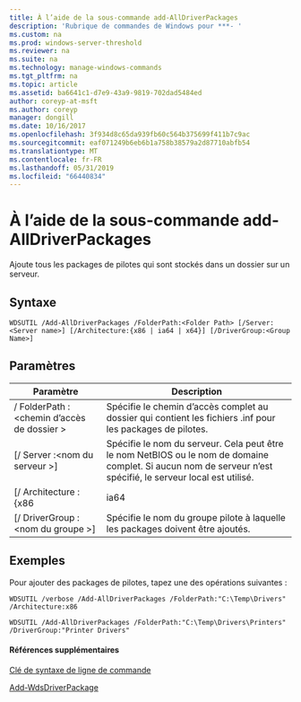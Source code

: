 ```yaml
---
title: À l’aide de la sous-commande add-AllDriverPackages
description: 'Rubrique de commandes de Windows pour ***- '
ms.custom: na
ms.prod: windows-server-threshold
ms.reviewer: na
ms.suite: na
ms.technology: manage-windows-commands
ms.tgt_pltfrm: na
ms.topic: article
ms.assetid: ba6641c1-d7e9-43a9-9819-702dad5484ed
author: coreyp-at-msft
ms.author: coreyp
manager: dongill
ms.date: 10/16/2017
ms.openlocfilehash: 3f934d8c65da939fb60c564b375699f411b7c9ac
ms.sourcegitcommit: eaf071249b6eb6b1a758b38579a2d87710abfb54
ms.translationtype: MT
ms.contentlocale: fr-FR
ms.lasthandoff: 05/31/2019
ms.locfileid: "66440834"
---
```

# <a name="using-the-add-alldriverpackages-subcommand"></a>À l’aide de la sous-commande add-AllDriverPackages



Ajoute tous les packages de pilotes qui sont stockés dans un dossier sur un serveur.

## <a name="syntax"></a>Syntaxe

```
WDSUTIL /Add-AllDriverPackages /FolderPath:<Folder Path> [/Server:<Server name>] [/Architecture:{x86 | ia64 | x64}] [/DriverGroup:<Group Name>]
```

## <a name="parameters"></a>Paramètres

|          Paramètre           |                                                              Description                                                              |
|------------------------------|---------------------------------------------------------------------------------------------------------------------------------------|
|  / FolderPath :\<chemin d’accès de dossier >  |                      Spécifie le chemin d’accès complet au dossier qui contient les fichiers .inf pour les packages de pilotes.                      |
|   [/ Server :\<nom du serveur >]   | Spécifie le nom du serveur. Cela peut être le nom NetBIOS ou le nom de domaine complet. Si aucun nom de serveur n’est spécifié, le serveur local est utilisé. |
|     [/ Architecture : {x86      |                                                                 ia64                                                                  |
| [/ DriverGroup :\<nom du groupe >] |                             Spécifie le nom du groupe pilote à laquelle les packages doivent être ajoutés.                             |

## <a name="BKMK_examples"></a>Exemples

Pour ajouter des packages de pilotes, tapez une des opérations suivantes :
```
WDSUTIL /verbose /Add-AllDriverPackages /FolderPath:"C:\Temp\Drivers" /Architecture:x86
```
```
WDSUTIL /Add-AllDriverPackages /FolderPath:"C:\Temp\Drivers\Printers" /DriverGroup:"Printer Drivers"
```

#### <a name="additional-references"></a>Références supplémentaires

[Clé de syntaxe de ligne de commande](command-line-syntax-key.md)

[Add-WdsDriverPackage](https://technet.microsoft.com/library/dn283440.aspx)